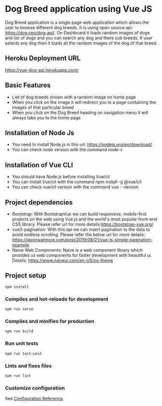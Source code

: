 # Dog Breed application using Vue JS
Dog Breed application is a single page web application which allows the user to browse different dog breeds. It is using open source api: https://dog.ceo/dog-api/. On Dashboard it loads random images of dogs and list of dogs and you can search any dog and there sub breeds. If user selects any dog then it loads all the random images of the dog of that breed.

## Heroku Deployment URL
 https://vue-dog-api.herokuapp.com/

## Basic Features
* List of dog breeds shown with a random image on home page
* When you click on the image it will redirect you to a page containing the images of that particular breed
* When you click on the Dog Breed heading on navigation menu it will always take you to the home page

## Installation of Node Js
* You need to install Node.js in this url: https://nodejs.org/en/download/
* You can check node version with the command node-v


## Installation of Vue CLI
* You should have Node.js before installing Vue/cli
* You can install Vue/cli with the command npm install -g @vue/cli
* You can check vue/cli version with the command vue --version

## Project dependencies
* Bootstrap:  With BootstrapVue we can build responsive, mobile-first projects on the web using Vue.js and the world's most popular front-end CSS library. Please refer url for more details:https://bootstrap-vue.org/
* vue3-pagination: With this api we can insert pagination to the data to avoid endless scrolling. Please refer the below url for more details: https://jasonwatmore.com/post/2019/08/21/vue-js-simple-pagination-example
* Naive Web Components: Naive is a web component library which provides us web components for faster development with beautiful ui. 
    Details: https://www.naiveui.com/en-US/os-theme


## Project setup
```
npm install
```

### Compiles and hot-reloads for development
```
npm run serve
```

### Compiles and minifies for production
```
npm run build
```

### Run unit tests
```
npm run test:unit

```

### Lints and fixes files
```
npm run lint
```

### Customize configuration
See [Configuration Reference](https://cli.vuejs.org/config/).